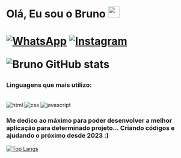 <h1>Olá, Eu sou o Bruno <img src="https://em-content.zobj.net/source/microsoft-teams/337/eyes_1f440.png" width="30px"><h1>

[![WhatsApp](https://img.shields.io/badge/WhatsApp-25D366?style=for-the-badge&logo=whatsapp&logoColor=white)](https://wa.me/5511966921072?text=Olá%20Bruno,%20vi%20seu%20perfil%20no%20GitHub,%20Você%20está%20disponível?)
[![Instagram](https://img.shields.io/badge/Instagram-E4405F?style=for-the-badge&logo=instagram&logoColor=white)](https://www.instagram.com/ubruno_o/)

![Bruno GitHub stats](https://github-readme-stats.vercel.app/api?username=uBrunoO&show_icons=true&theme=dark)

### Linguagens que mais utilizo:

<div style="display: inline_block"><br/>
<img align="center" alt="html" src="https://img.shields.io/badge/HTML-239120?style=for-the-badge&logo=html5&logoColor=white">
<img align="center" alt="css" src="https://img.shields.io/badge/CSS3-1572B6?style=for-the-badge&logo=css3&logoColor=white">
<img align="center" alt="javascript" src="https://img.shields.io/badge/JavaScript-F7DF1E?style=for-the-badge&logo=javascript&logoColor=black">

  
  ### Me dedico ao máximo para poder desenvolver a melhor aplicação para determinado projeto... Criando códigos e ajudando o próximo desde 2023 :)
  
[![Top Langs](https://github-readme-stats.vercel.app/api/top-langs/?username=uBrunoO&layout=compact)](https://github.com/uBrunoO/github-readme-stats)
